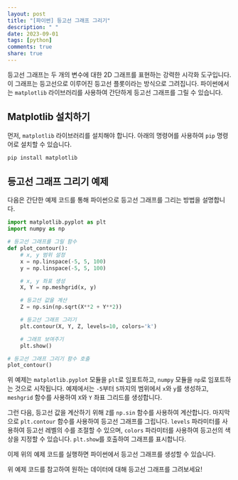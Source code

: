 ```yaml
---
layout: post
title: "[파이썬] 등고선 그래프 그리기"
description: " "
date: 2023-09-01
tags: [python]
comments: true
share: true
---
```


등고선 그래프는 두 개의 변수에 대한 2D 그래프를 표현하는 강력한 시각화 도구입니다. 이 그래프는 등고선으로 이루어진 등고선 플롯이라는 방식으로 그려집니다. 파이썬에서는 `matplotlib` 라이브러리를 사용하여 간단하게 등고선 그래프를 그릴 수 있습니다.

## Matplotlib 설치하기

먼저, `matplotlib` 라이브러리를 설치해야 합니다. 아래의 명령어를 사용하여 `pip` 명령어로 설치할 수 있습니다.

```python
pip install matplotlib
```

## 등고선 그래프 그리기 예제

다음은 간단한 예제 코드를 통해 파이썬으로 등고선 그래프를 그리는 방법을 설명합니다.

```python
import matplotlib.pyplot as plt
import numpy as np

# 등고선 그래프를 그릴 함수
def plot_contour():
    # x, y 범위 설정
    x = np.linspace(-5, 5, 100)
    y = np.linspace(-5, 5, 100)

    # x, y 좌표 생성
    X, Y = np.meshgrid(x, y)

    # 등고선 값을 계산
    Z = np.sin(np.sqrt(X**2 + Y**2))

    # 등고선 그래프 그리기
    plt.contour(X, Y, Z, levels=10, colors='k')

    # 그래프 보여주기
    plt.show()

# 등고선 그래프 그리기 함수 호출
plot_contour()
```

위 예제는 `matplotlib.pyplot` 모듈을 `plt`로 임포트하고, `numpy` 모듈을 `np`로 임포트하는 것으로 시작됩니다. 예제에서는 `-5`부터 `5`까지의 범위에서 `x`와 `y`를 생성하고, `meshgrid` 함수를 사용하여 `X`와 `Y` 좌표 그리드를 생성합니다.

그런 다음, 등고선 값을 계산하기 위해 `Z`를 `np.sin` 함수를 사용하여 계산합니다. 마지막으로 `plt.contour` 함수를 사용하여 등고선 그래프를 그립니다. `levels` 파라미터를 사용하여 등고선 레벨의 수를 조절할 수 있으며, `colors` 파라미터를 사용하여 등고선의 색상을 지정할 수 있습니다. `plt.show`를 호출하여 그래프를 표시합니다.

이제 위의 예제 코드를 실행하면 파이썬에서 등고선 그래프를 생성할 수 있습니다.

위 예제 코드를 참고하여 원하는 데이터에 대해 등고선 그래프를 그려보세요!